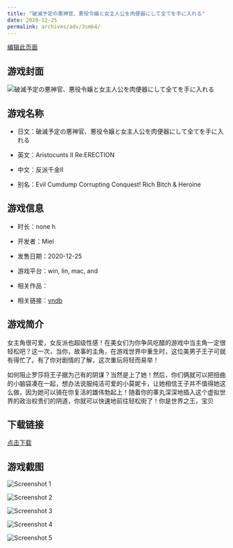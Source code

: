 ```yaml
---
title: "破滅予定の悪神官、悪役令嬢と女主人公を肉便器にして全てを手に入れる"
date: 2020-12-25
permalink: archives/adv/3smk4/
---
```

[编辑此页面](https://github.com/ACG-3/ADV3-source/blob/main/source/_posts/%E7%A0%B4%E6%BB%85%E4%BA%88%E5%AE%9A%E3%81%AE%E6%82%AA%E7%A5%9E%E5%AE%98%E3%80%81%E6%82%AA%E5%BD%B9%E4%BB%A4%E5%AC%A2%E3%81%A8%E5%A5%B3%E4%B8%BB%E4%BA%BA%E5%85%AC%E3%82%92%E8%82%89%E4%BE%BF%E5%99%A8%E3%81%AB%E3%81%97%E3%81%A6%E5%85%A8%E3%81%A6%E3%82%92%E6%89%8B%E3%81%AB%E5%85%A5%E3%82%8C%E3%82%8B.md)

## 游戏封面

![破滅予定の悪神官、悪役令嬢と女主人公を肉便器にして全てを手に入れる](https://pan.timero.xyz/d/onedrive/img_lib_001/%E7%A0%B4%E6%BB%85%E4%BA%88%E5%AE%9A%E3%81%AE%E6%82%AA%E7%A5%9E%E5%AE%98%E3%80%81%E6%82%AA%E5%BD%B9%E4%BB%A4%E5%AC%A2%E3%81%A8%E5%A5%B3%E4%B8%BB%E4%BA%BA%E5%85%AC%E3%82%92%E8%82%89%E4%BE%BF%E5%99%A8%E3%81%AB%E3%81%97%E3%81%A6%E5%85%A8%E3%81%A6%E3%82%92%E6%89%8B%E3%81%AB%E5%85%A5%E3%82%8C%E3%82%8B_cover.avif)


## 游戏名称

- 日文：破滅予定の悪神官、悪役令嬢と女主人公を肉便器にして全てを手に入れる
- 英文：Aristocunts II Re:ERECTION
- 中文：反派千金II

- 别名：Evil Cumdump Corrupting Conquest! Rich Bitch & Heroine


## 游戏信息

- 时长：none h
- 开发者：Miel
- 发售日期：2020-12-25
- 游戏平台：win, lin, mac, and
- 相关作品：

- 相关链接：[vndb](https://vndb.org/v29834)


## 游戏简介

女主角很可爱，女反派也超级性感！在美女们为你争风吃醋的游戏中当主角一定很轻松吧？这一次，当你，故事的主角，在游戏世界中重生时，这位美男子王子可就有得忙了。有了你对剧情的了解，这次重玩将轻而易举！

如何阻止罗莎将王子据为己有的阴谋？当然是上了她！然后，你们俩就可以把扭曲的小脑袋凑在一起，想办法说服纯洁可爱的小莫妮卡，让她相信王子并不值得她这么做，因为她可以骑在你复活的雄伟勃起上！随着你的睾丸深深地插入这个虚拟世界的政治权贵们的阴道，你就可以快速地前往轻松街了！你是世界之王，宝贝




## 下载链接

[点击下载](https://pan.timero.xyz/onedrive/adv_lib_001/%E7%A0%B4%E6%BB%85%E4%BA%88%E5%AE%9A%E3%81%AE%E6%82%AA%E7%A5%9E%E5%AE%98%E3%80%81%E6%82%AA%E5%BD%B9%E4%BB%A4%E5%AC%A2%E3%81%A8%E5%A5%B3%E4%B8%BB%E4%BA%BA%E5%85%AC%E3%82%92%E8%82%89%E4%BE%BF%E5%99%A8%E3%81%AB%E3%81%97%E3%81%A6%E5%85%A8%E3%81%A6%E3%82%92%E6%89%8B%E3%81%AB%E5%85%A5%E3%82%8C%E3%82%8B)


## 游戏截图


![Screenshot 1](https://pan.timero.xyz/d/onedrive/img_lib_001/%E7%A0%B4%E6%BB%85%E4%BA%88%E5%AE%9A%E3%81%AE%E6%82%AA%E7%A5%9E%E5%AE%98%E3%80%81%E6%82%AA%E5%BD%B9%E4%BB%A4%E5%AC%A2%E3%81%A8%E5%A5%B3%E4%B8%BB%E4%BA%BA%E5%85%AC%E3%82%92%E8%82%89%E4%BE%BF%E5%99%A8%E3%81%AB%E3%81%97%E3%81%A6%E5%85%A8%E3%81%A6%E3%82%92%E6%89%8B%E3%81%AB%E5%85%A5%E3%82%8C%E3%82%8B_Screenshot_1.avif)

![Screenshot 2](https://pan.timero.xyz/d/onedrive/img_lib_001/%E7%A0%B4%E6%BB%85%E4%BA%88%E5%AE%9A%E3%81%AE%E6%82%AA%E7%A5%9E%E5%AE%98%E3%80%81%E6%82%AA%E5%BD%B9%E4%BB%A4%E5%AC%A2%E3%81%A8%E5%A5%B3%E4%B8%BB%E4%BA%BA%E5%85%AC%E3%82%92%E8%82%89%E4%BE%BF%E5%99%A8%E3%81%AB%E3%81%97%E3%81%A6%E5%85%A8%E3%81%A6%E3%82%92%E6%89%8B%E3%81%AB%E5%85%A5%E3%82%8C%E3%82%8B_Screenshot_2.avif)

![Screenshot 3](https://pan.timero.xyz/d/onedrive/img_lib_001/%E7%A0%B4%E6%BB%85%E4%BA%88%E5%AE%9A%E3%81%AE%E6%82%AA%E7%A5%9E%E5%AE%98%E3%80%81%E6%82%AA%E5%BD%B9%E4%BB%A4%E5%AC%A2%E3%81%A8%E5%A5%B3%E4%B8%BB%E4%BA%BA%E5%85%AC%E3%82%92%E8%82%89%E4%BE%BF%E5%99%A8%E3%81%AB%E3%81%97%E3%81%A6%E5%85%A8%E3%81%A6%E3%82%92%E6%89%8B%E3%81%AB%E5%85%A5%E3%82%8C%E3%82%8B_Screenshot_3.avif)

![Screenshot 4](https://pan.timero.xyz/d/onedrive/img_lib_001/%E7%A0%B4%E6%BB%85%E4%BA%88%E5%AE%9A%E3%81%AE%E6%82%AA%E7%A5%9E%E5%AE%98%E3%80%81%E6%82%AA%E5%BD%B9%E4%BB%A4%E5%AC%A2%E3%81%A8%E5%A5%B3%E4%B8%BB%E4%BA%BA%E5%85%AC%E3%82%92%E8%82%89%E4%BE%BF%E5%99%A8%E3%81%AB%E3%81%97%E3%81%A6%E5%85%A8%E3%81%A6%E3%82%92%E6%89%8B%E3%81%AB%E5%85%A5%E3%82%8C%E3%82%8B_Screenshot_4.avif)

![Screenshot 5](https://pan.timero.xyz/d/onedrive/img_lib_001/%E7%A0%B4%E6%BB%85%E4%BA%88%E5%AE%9A%E3%81%AE%E6%82%AA%E7%A5%9E%E5%AE%98%E3%80%81%E6%82%AA%E5%BD%B9%E4%BB%A4%E5%AC%A2%E3%81%A8%E5%A5%B3%E4%B8%BB%E4%BA%BA%E5%85%AC%E3%82%92%E8%82%89%E4%BE%BF%E5%99%A8%E3%81%AB%E3%81%97%E3%81%A6%E5%85%A8%E3%81%A6%E3%82%92%E6%89%8B%E3%81%AB%E5%85%A5%E3%82%8C%E3%82%8B_Screenshot_5.avif)

